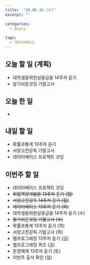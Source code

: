 ```yaml
---
title:  "20.06.10 (수)"
excerpt: ""

categories:
  - Diary

tags:
  - 데이터베이스
---
```


## 오늘 할 일 (계획)

- 대학생을위한실용금융 14주차 듣기
- 알기쉬운코딩 기말고사

## 오늘 한 일

- 

## 내일 할 일

- 확률과통계 13주차 듣기
- 서양고전강독 기말고사
- 데이터베이스 프로젝트 코딩

## 이번주 할 일

- 데이터베이스 프로젝트 코딩
- ~~취업역량개발론 13주차 듣기 (월)~~
- ~~서양고전강독 14주차 듣기 (월)~~
- ~~데이터베이스 13주차 듣기 (화)~~
- 대학생을위한실용금융 14주차 듣기 (수)
- ~~알기쉬운코딩 기말고사 (수)~~
- 확률과통계 13주차 듣기 (목)
- 서양고전강독 기말고사 (목)
- 웹프로그래밍 13주차 듣기 (금)
- 웹프로그래밍 퀴즈 (금)
- 운영체제 13주차 듣기 (토)
- 이번주 출석 확인 (일)
